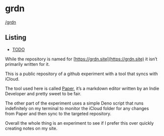# grdn 

[/grdn](https://grdn.site/barelyhuman/)


## Listing
- [TODO](./TODO)


While the repository is named for [https://grdn.site](https://grdn.site) it isn’t primarily written for it. 

This is a public repository of a github experiment with a tool that syncs with iCloud. 

The tool used here is called [Paper](https://papereditor.app), it’s a markdown editor written by an Indie Developer and pretty sweet to be fair. 

The other part of the experiment uses a simple Deno script that runs indefinitely on my terminal to monitor the iCloud folder for any changes from Paper and then sync to the targeted repository. 


Overall the whole thing is an experiment to see if I prefer this over quickly creating notes on my site. 


